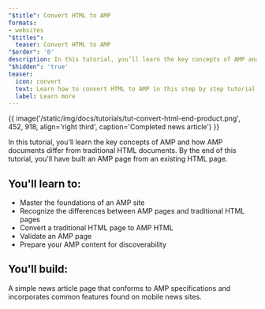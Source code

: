 ```yaml
---
"$title": Convert HTML to AMP
formats:
- websites
"$titles":
  teaser: Convert HTML to AMP
"$order": '0'
description: In this tutorial, you’ll learn the key concepts of AMP and how AMP documents differ from traditional HTML documents. By the end of this tutorial
"$hidden": 'true'
teaser:
  icon: convert
  text: Learn how to convert HTML to AMP in this step by step tutorial.
  label: Learn more
---
```


{{ image('/static/img/docs/tutorials/tut-convert-html-end-product.png', 452, 918, align='right third', caption='Completed news article') }}

In this tutorial, you’ll learn the key concepts of AMP and how AMP documents differ from traditional HTML documents.  By the end of this tutorial, you'll have built an AMP page from an existing HTML page.

## You'll learn to:

- Master the foundations of an AMP site
- Recognize the differences between AMP pages and traditional HTML pages
- Convert a traditional HTML page to AMP HTML
- Validate an AMP page
- Prepare your AMP content for discoverability

## You'll build:

A simple news article page that conforms to AMP specifications and incorporates common features found on mobile news sites.
